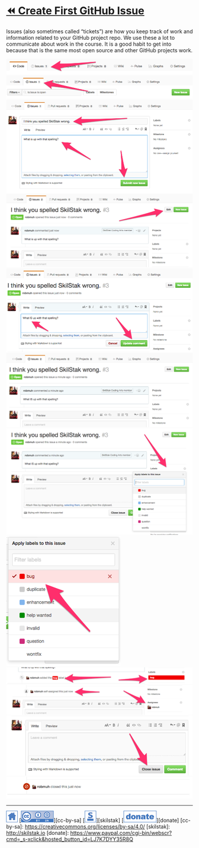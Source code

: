 # [⏪ Create First GitHub Issue](/README.md)

Issues (also sometimes called “tickets”) are how you keep track of
work and information related to your GitHub project repo. We use these
a lot to communicate about work in the course. It is a good habit to
get into because that is the same most open source and other GitHub
projects work.

![](/assets/issues1.png)
![](/assets/issues2.png)
![](/assets/issues3.png)
![](/assets/issues4.png)
![](/assets/issues5.png)
![](/assets/issues6.png)
![](/assets/issues7.png)
![](/assets/issues8.png)
![](/assets/issues9.png)
![](/assets/issues10.png)
![](/assets/issues11.png)
![](/assets/issues12.png)

---
[![home](/assets/home-blue.png)](/README.md)
[![cc-by-sa](/assets/cc-by-sa-blue.png)][cc-by-sa]
[![skilstak](/assets/skilstak-logo-blue.png)][skilstak]
[![donate](/assets/donate-blue.png)][donate]
[cc-by-sa]: https://creativecommons.org/licenses/by-sa/4.0/
[skilstak]: http://skilstak.io
[donate]: https://www.paypal.com/cgi-bin/webscr?cmd=_s-xclick&hosted_button_id=LJ7K7DYY35R8Q


